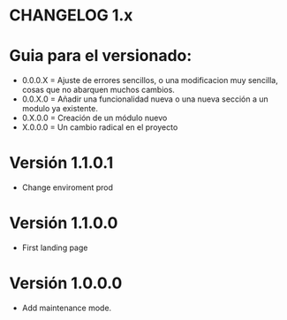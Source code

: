# CHANGELOG 1.x

# Guia para el versionado:
* 0.0.0.X = Ajuste de errores sencillos, o una modificacion muy sencilla, cosas que no abarquen muchos cambios.
* 0.0.X.0 = Añadir una funcionalidad nueva o una nueva sección a un modulo ya existente.
* 0.X.0.0 = Creación de un módulo nuevo
* X.0.0.0 = Un cambio radical en el proyecto


# Versión 1.1.0.1
* Change enviroment prod
# Versión 1.1.0.0
* First landing page
# Versión 1.0.0.0
* Add maintenance mode.